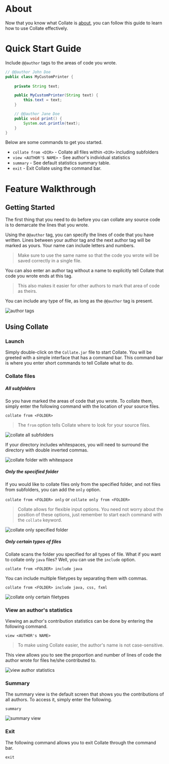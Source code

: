 # About
Now that you know what Collate is [about](../README.md), you can follow this guide to learn how to use Collate effectively.

# Quick Start Guide
Include `@@author` tags to the areas of code you wrote.
```java
// @@author John Doe
public class MyCustomPrinter {
    
    private String text;

    public MyCustomPrinter(String text) {
        this.text = text;
    }

    // @@author Jane Doe
    public void print() {
        System.out.println(text);
    }
}
```

Below are some commands to get you started.
* `collate from <DIR>` - Collate all files within `<DIR>` including subfolders
* `view <AUTHOR'S NAME>` - See author's individual statistics
* `summary` - See default statistics summary table.
* `exit` - Exit Collate using the command bar.

# Feature Walkthrough
## Getting Started
The first thing that you need to do before you can collate any source code is to demarcate the lines that you wrote.

Using the `@@author` tag, you can specify the lines of code that you have written. Lines between your author tag and the next author tag will be marked as yours. Your name can include letters and numbers.
> Make sure to use the same name so that the code you wrote will be saved correctly in a single file.

You can also enter an author tag without a name to explicitly tell Collate that code you wrote ends at this tag.
> This also makes it easier for other authors to mark that area of code as theirs.

You can include any type of file, as long as the `@@author` tag is present.

![author tags](images/user-guide/add-author-tags.png)

## Using Collate
### Launch
Simply double-click on the `Collate.jar` file to start Collate.
You will be greeted with a simple interface that has a command bar. This command bar is where you enter short commands to tell Collate what to do.

### Collate files
##### All subfolders
So you have marked the areas of code that you wrote. To collate them, simply enter the following command with the location of your source files.

`collate from <FOLDER>`

> The `from` option tells Collate where to look for your source files.

![collate all subfolders](images/user-guide/collate-all-subfolders.gif)

If your directory includes whitespaces, you will need to surround the directory with double inverted commas.

![collate folder with whitespace](images/user-guide/collate-folder-with-whitespace.gif)

##### Only the specified folder
If you would like to collate files only from the specified folder, and not files from subfolders, you can add the `only` option.

`collate from <FOLDER> only` or `collate only from <FOLDER>`

> Collate allows for flexible input options. You need not worry about the position of these options, just remember to start each command with the `collate` keyword.

![collate only specified folder](images/user-guide/collate-only-folder.gif)

##### Only certain types of files
Collate scans the folder you specified for all types of file. What if you want to collate only `java` files? Well, you can use the `include` option.

`collate from <FOLDER> include java`

You can include multiple filetypes by separating them with commas.

`collate from <FOLDER> include java, css, fxml`

![collate only certain filetypes](images/user-guide/collate-only-certain-filetypes.gif)

### View an author's statistics
Viewing an author's contribution statistics can be done by entering the following command.

`view <AUTHOR's NAME>`

> To make using Collate easier, the author's name is not case-sensitive.

This view allows you to see the proportion and number of lines of code the author wrote for files he/she contributed to.

![view author statistics](images/user-guide/view-author-statistics.gif)

### Summary
The summary view is the default screen that shows you the contributions of all authors. To access it, simply enter the following.

`summary`

![summary view](images/user-guide/summary.gif)

### Exit
The following command allows you to exit Collate through the command bar.

`exit`